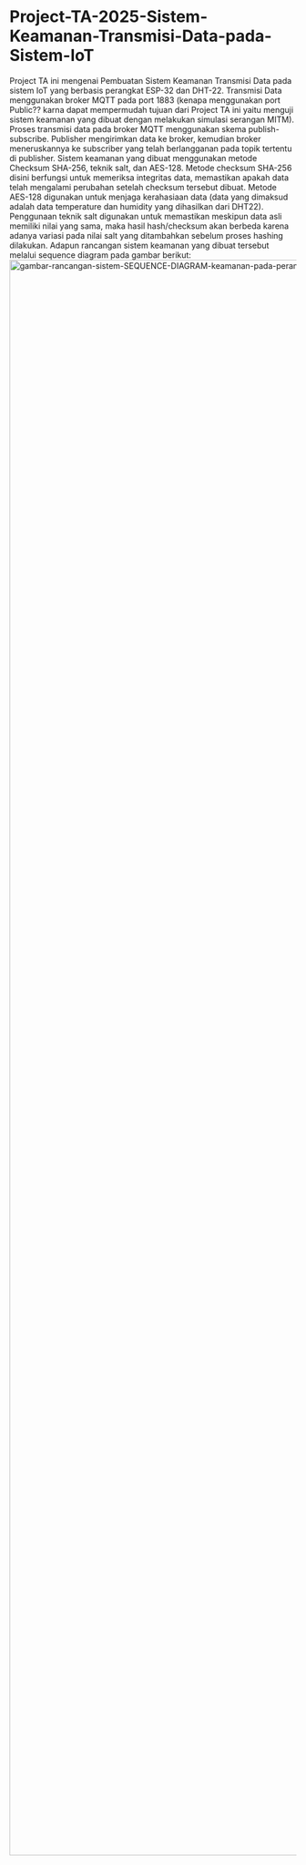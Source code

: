 # Project-TA-2025-Sistem-Keamanan-Transmisi-Data-pada-Sistem-IoT
Project TA ini mengenai Pembuatan Sistem Keamanan Transmisi Data pada sistem IoT yang berbasis perangkat ESP-32 dan DHT-22. Transmisi Data menggunakan broker MQTT pada port 1883 (kenapa menggunakan port Public?? karna dapat mempermudah tujuan dari Project TA ini yaitu menguji sistem keamanan yang dibuat dengan melakukan simulasi serangan MITM). Proses transmisi data pada broker MQTT menggunakan skema publish-subscribe. Publisher mengirimkan data ke broker, kemudian broker meneruskannya ke subscriber yang telah berlangganan pada topik tertentu di publisher. Sistem keamanan yang dibuat menggunakan metode Checksum SHA-256, teknik salt, dan AES-128. Metode checksum SHA-256 disini berfungsi untuk memeriksa integritas data, memastikan apakah data telah mengalami perubahan setelah checksum tersebut dibuat. Metode AES-128 digunakan untuk menjaga kerahasiaan data (data yang dimaksud adalah data temperature dan humidity yang dihasilkan dari DHT22). Penggunaan teknik salt digunakan untuk memastikan meskipun data asli memiliki nilai yang sama, maka hasil hash/checksum akan berbeda karena adanya variasi pada nilai salt yang ditambahkan sebelum proses hashing dilakukan. Adapun rancangan sistem keamanan yang dibuat tersebut melalui sequence diagram pada gambar berikut:
 <img width="3227" height="2802" alt="gambar-rancangan-sistem-SEQUENCE-DIAGRAM-keamanan-pada-perangkat-IoT drawio" src="https://github.com/user-attachments/assets/cddad807-cb08-41dc-a7b1-f7943751fd6c" />


